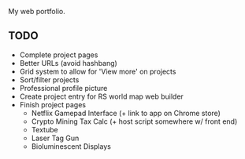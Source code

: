 My web portfolio.

## TODO

* Complete project pages
* Better URLs (avoid hashbang)
* Grid system to allow for 'View more' on projects
* Sort/filter projects
* Professional profile picture
* Create project entry for RS world map web builder
* Finish project pages
  * Netflix Gamepad Interface (+ link to app on Chrome store)
  * Crypto Mining Tax Calc (+ host script somewhere w/ front end)
  * Textube
  * Laser Tag Gun
  * Bioluminescent Displays